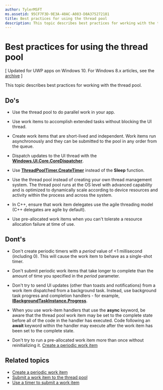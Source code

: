 ```yaml
---
author: TylerMSFT
ms.assetid: 95CF7F3D-9E3A-40AC-A083-D8A375272181
title: Best practices for using the thread pool
description: This topic describes best practices for working with the thread pool.
---
```

# Best practices for using the thread pool

\[ Updated for UWP apps on Windows 10. For Windows 8.x articles, see the [archive](http://go.microsoft.com/fwlink/p/?linkid=619132) \]


This topic describes best practices for working with the thread pool.

## Do's


-   Use the thread pool to do parallel work in your app.

-   Use work items to accomplish extended tasks without blocking the UI thread.

-   Create work items that are short-lived and independent. Work items run asynchronously and they can be submitted to the pool in any order from the queue.

-   Dispatch updates to the UI thread with the [**Windows.UI.Core.CoreDispatcher**](https://msdn.microsoft.com/library/windows/apps/BR208211).

-   Use [**ThreadPoolTimer.CreateTimer**](https://msdn.microsoft.com/library/windows/apps/Hh967921) instead of the **Sleep** function.

-   Use the thread pool instead of creating your own thread management system. The thread pool runs at the OS level with advanced capability and is optimized to dynamically scale according to device resources and activity within the process and across the system.

-   In C++, ensure that work item delegates use the agile threading model (C++ delegates are agile by default).

-   Use pre-allocated work items when you can't tolerate a resource allocation failure at time of use.

## Dont's


-   Don't create periodic timers with a *period* value of &lt;1 millisecond (including 0). This will cause the work item to behave as a single-shot timer.

-   Don't submit periodic work items that take longer to complete than the amount of time you specified in the *period* parameter.

-   Don't try to send UI updates (other than toasts and notifications) from a work item dispatched from a background task. Instead, use background task progress and completion handlers - for example, [**IBackgroundTaskInstance.Progress**](https://msdn.microsoft.com/library/windows/apps/BR224800).

-   When you use work-item handlers that use the **async** keyword, be aware that the thread pool work item may be set to the complete state before all of the code in the handler has executed. Code following an **await** keyword within the handler may execute after the work item has been set to the complete state.

-   Don't try to run a pre-allocated work item more than once without reinitializing it. [Create a periodic work item](create-a-periodic-work-item.md)

## Related topics


* [Create a periodic work item](create-a-periodic-work-item.md)
* [Submit a work item to the thread pool](submit-a-work-item-to-the-thread-pool.md)
* [Use a timer to submit a work item](use-a-timer-to-submit-a-work-item.md)



<!--HONumber=Jun16_HO3-->


